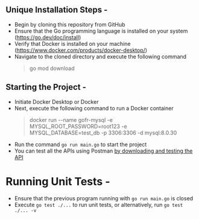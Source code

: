 ## Unique Installation Steps  - 
- Begin by cloning this repository from GitHub 
- Ensure that the Go programming language is installed on your system (https://go.dev/doc/install)
- Verify that Docker is installed on your machine (https://www.docker.com/products/docker-desktop/)
- Navigate to the cloned directory and execute the following command
   > go mod download

## Starting the Project - 
- Initiate Docker Desktop or Docker
- Next, execute the following command to run a Docker container
  > docker run --name gofr-mysql -e MYSQL_ROOT_PASSWORD=root123 -e MYSQL_DATABASE=test_db -p 3306:3306 -d mysql:8.0.30
- Run the command `go run main.go` to start the project
- You can test all the APIs using Postman [by downloading and testing the API](/Product%20API%20collection.postman_collection.json) 

# Running Unit Tests - 
- Ensure that the previous program running with `go run main.go` is closed
- Execute `go test ./...` to run unit tests, or alternatively, run `go test ./... -v`


 
